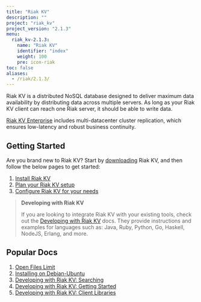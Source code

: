```yaml
---
title: "Riak KV"
description: ""
project: "riak_kv"
project_version: "2.1.3"
menu:
  riak_kv-2.1.3:
    name: "Riak KV"
    identifier: "index"
    weight: 100
    pre: icon-riak
toc: false
aliases:
  - /riak/2.1.3/
---
```


[aboutenterprise]: http://basho.com/contact/
[config index]: /riak/kv/2.1.3/configuring
[dev index]: /riak/kv/2.1.3/developing
[downloads]: /riak/kv/2.1.3/downloads/
[install index]: /riak/kv/2.1.3/setup/installing/
[plan index]: /riak/kv/2.1.3/setup/planning
[perf open files]: /riak/kv/2.1.3/using/performance/open-files-limit
[install debian & ubuntu]: /riak/kv/2.1.3/setup/installing/debian-ubuntu
[usage search]: /riak/kv/2.1.3/developing/usage/search
[getting started]: /riak/kv/2.1.3/developing/getting-started
[dev client libraries]: /riak/kv/2.1.3/developing/client-libraries



Riak KV is a distributed NoSQL database designed to deliver maximum data availability by distributing data across multiple servers. As long as your Riak KV client can reach one Riak server, it should be able to write data.

[Riak KV Enterprise][aboutenterprise] includes multi-datacenter cluster replication, which ensures low-latency and robust business continuity.

## Getting Started

Are you brand new to Riak KV? Start by [downloading][downloads] Riak KV, and then follow the below pages to get started:

1. [Install Riak KV][install index]
2. [Plan your Riak KV setup][plan index]
3. [Configure Riak KV for your needs][config index]

>**Developing with Riak KV**
>
>If you are looking to integrate Riak KV with your existing tools, check out the [Developing with Riak KV][dev index] docs. They provide instructions and examples for languages such as: Java, Ruby, Python, Go, Haskell, NodeJS, Erlang, and more.

## Popular Docs

1. [Open Files Limit][perf open files]
2. [Installing on Debian-Ubuntu][install debian & ubuntu]
3. [Developing with Riak KV: Searching][usage search]
4. [Developing with Riak KV: Getting Started][getting started]
5. [Developing with Riak KV: Client Libraries][dev client libraries]
